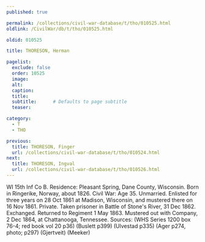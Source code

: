 ```yaml
---
published: true

permalink: /collections/civil-war-database/t/tho/010525.html
oldlink: /CivilWar/db/t/tho/010525.html

oldid: 010525

title: THORESON, Herman

pagelist:
  exclude: false
  order: 10525
  image: 
  alt:
  caption:
  title:
  subtitle:      # Defaults to page subtitle
  teaser:

category: 
  - T 
  - THO

previous:
  title: THORESON, Finger
  url: /collections/civil-war-database/t/tho/010524.html  
next:
  title: THORESON, Ingval
  url: /collections/civil-war-database/t/tho/010526.html   
---
```

WI 15th Inf Co B. Residence: Pleasant Spring, Dane County, Wisconsin. Born in Ringerike, Norway, about 1826. Civil War: Age 35. Unmarried. Enlisted for three years on 28 Oct 1861 at Madison, Wisconsin, and mustered there on 16 Nov 1861. Private. Taken prisoner in Battle of Stone&#39;s River, 31 Dec 1862. Exchanged. Returned to Regiment 1 May 1863. Mustered out with Company, 2 Dec 1864, at Chattanooga, Tennessee. Sources: (WHS Series 1200 box 76-4; red book vol 20 p36) (Buslett p399) (Ulvestad p335) (Ager p274, photo; p297) (Gjertveit) (Meeker)